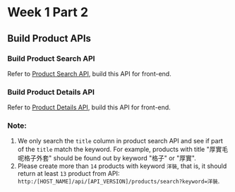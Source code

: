 # Week 1 Part 2

## Build Product APIs

### Build Product Search API

Refer to [Product Search API](https://github.com/AppWorks-School-Materials/API-Doc/tree/master/Stylish#product-search-api), build this API for front-end.

### Build Product Details API

Refer to [Product Details API](https://github.com/AppWorks-School-Materials/API-Doc/tree/master/Stylish#product-details-api), build this API for front-end.

### Note:

1. We only search the `title` column in product search API and see if part of the `title` match the keyword. For example, products with title "厚實毛呢格子外套" should be found out by keyword "格子" or "厚實".
2. Please create more than `14` products with keyword `洋裝`, that is, it should return at least `13` product from API: `http:/[HOST_NAME]/api/[API_VERSION]/products/search?keyword=洋裝`.
